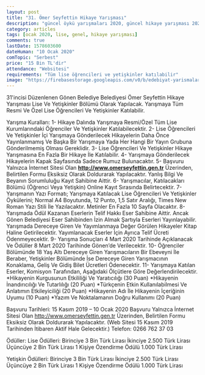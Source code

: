 ```yaml
---
layout: post
title: "31. Ömer Seyfettin Hikaye Yarışması"
description: "güncel öykü yarışmaları 2020, güncel hikaye yarışması 2020, para ödüllü yarışmalar 2020"
category: articles
tags: [ocak 2020, lise, genel, hikaye yarışması]
comments: true
lastDate: 1578603600
dateHuman: "10 Ocak 2020"
comTopic: "Serbest"
price: "15 Bin TL'dir"
attendance: "Websitesi"
requirements: "Tüm lise öğrencileri ve yetişkinler katılabilir"  
image: "https://firebasestorage.googleapis.com/v0/b/edebiyat-yarismalari.appspot.com/o/31-omer-seyfettin-hikaye-yarismasi-2020.jpg?alt=media&token=3fd75d48-a8fc-4a9a-aaf0-fb5642cb4c15"
---
```


31'incisi Düzenlenen Gönen Belediye Belediyesi Ömer Seyfettin Hikaye Yarışması Lise Ve Yetişkinler Bölümü Olarak Yapılacak. Yarışmaya Tüm Resmi Ve Özel Lise Öğrencileri Ve Yetişkinler Katılabilir.

Yarışma Kuralları:
1- Hikaye Dalında Yarışmaya Resmi/Özel Tüm Lise Kurumlarındaki Öğrenciler Ve Yetişkinler Katılabilecektir.
2- Lise Öğrencileri Ve Yetişkinler İçi Yarışmaya Gönderilecek Hikayelerin Daha Önce Yayınlanmamış Ve Başka Bir Yarışmaya Yada Her Hangi Bir Yayın Grubuna Gönderilmemiş Olması Gereklidir.
3- Lise Öğrencileri Ve Yetişkinler Hikaye Yarışmasına En Fazla Bir Hikaye İle Katılabilir.
4- Yarışmaya Gönderilecek Hikayelerin Kapak Sayfasında Sadece Rumuz Bulunacaktır.
5- Başvuru Yalnızca İnternet Sitesi Olan **http://www.omerseyfettin.gen.tr** Üzerinden, Belirtilen Formu Eksiksiz Olarak Doldurarak Yapılacaktır. Yanlış Bilgi Ve Beyanın Sorumluluğu Kayıt Sahibine Aittir.
6- Yarışmacılar, Katılacakları Bölümü (Öğrenci Veya Yetişkin) Online Kayıt Sırasında Belirtecektir.
7- Yarışmanın Yazı Formatı; Yarışmaya Katılacak Lise Öğrencileri Ve Yetişkinler Öykülerini; Normal A4 Boyutunda, 12 Punto, 1,5 Satır Aralığı, Times New Roman Yazı Stili İle Yazılacaktır. Metinler En Fazla 10 Sayfa Olacaktır.
8- Yarışmada Ödül Kazanan Eserlerin Telif Hakkı Eser Sahibine Aittir. Ancak Gönen Belediyesi Eser Sahibinden İzin Almak Şartıyla Eserleri Yayınlayabilir. Yarışmada Dereceye Giren Ve Yayımlanmaya Değer Görülen Hikayeler Kitap Haline Getirilecektir. Yayımlanacak Eserler İçin Ayrıca Telif Ücreti Ödenmeyecektir.
9- Yarışma Sonuçları 4 Mart 2020 Tarihinde Açıklanacak Ve Ödüller 8 Mart 2020 Tarihinde Gönen’de Verilecektir.
10- Öğrenciler Bölümünde 18 Yaş Altı Dereceye Giren Yarışmacıların Bir Ebeveyni İle Beraber, Yetişkinler Bölümünde İse Dereceye Giren Yarışmacının Konaklama, Geliş Ve Gidiş Bilet Ücretleri Ödenecektir.
11- Yarışmaya Katılan Eserler, Komisyon Tarafından, Aşağıdaki Ölçütlere Göre Değerlendirilecektir.
    *Hikayenin Kurgusunun Etkililiği Ve Yaratıcılığı (30 Puan)
    *Hikayenin İnandırıcılığı Ve Tutarlılığı (20 Puan)
    *Türkçenin Etkin Kullanılabilmesi Ve Anlatımın Etkileyiciliği (20 Puan)
    *Hikayenin Adı İle Hikayenin İçeriğinin Uyumu (10 Puan)
    *Yazım Ve Noktalamanın Doğru Kullanımı (20 Puan)

Başvuru Tarihleri: 15 Kasım 2019 – 10 Ocak 2020
Başvuru Yalnızca İnternet Sitesi Olan http://www.omerseyfettin.gen.tr Üzerinden, Belirtilen Formu Eksiksiz Olarak Doldurarak Yapılacaktır. (Web Sitesi 15 Kasım 2019 Tarihinden İtibaren Aktif Hale Gelecektir.)
Telefon: 0266 762 37 03

Ödüller:
Lise Ödülleri:
Birinciye 3 Bin Türk Lirası
İkinciye 2.500 Türk Lirası
Üçüncüye 2 Bin Türk Lirası
1 Kişiye Özendirme Ödülü 1.000 Türk Lirası

Yetişkin Ödülleri:
Birinciye 3 Bin Türk Lirası
İkinciye 2.500 Türk Lirası
Üçüncüye 2 Bin Türk Lirası
1 Kişiye Özendirme Ödülü 1.000 Türk Lirası